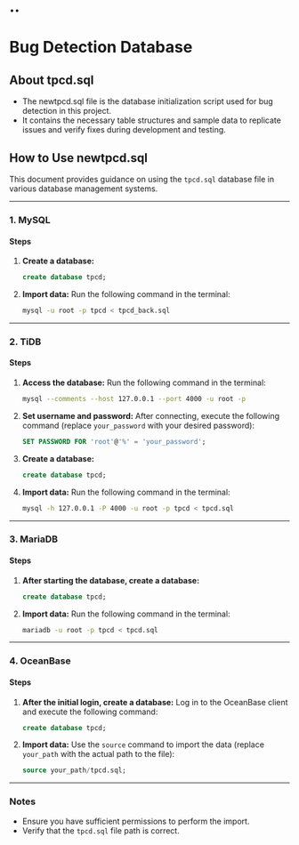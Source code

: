 # ..
# Bug Detection Database
## About tpcd.sql
+ The newtpcd.sql file is the database initialization script used for bug detection in this project.
+ It contains the necessary table structures and sample data to replicate issues and verify fixes during development and testing.
## How to Use newtpcd.sql
This document provides guidance on using the `tpcd.sql` database file in various database management systems.

---

### 1. MySQL

#### Steps

1. **Create a database:**

   ```sql
   create database tpcd;
   ```

2. **Import data:**
   Run the following command in the terminal:

   ```bash
   mysql -u root -p tpcd < tpcd_back.sql
   ```

---

### 2. TiDB

#### Steps

1. **Access the database:**
   Run the following command in the terminal:

   ```bash
   mysql --comments --host 127.0.0.1 --port 4000 -u root -p
   ```

2. **Set username and password:**
   After connecting, execute the following command (replace `your_password` with your desired password):

   ```sql
   SET PASSWORD FOR 'root'@'%' = 'your_password';
   ```

3. **Create a database:**

   ```sql
   create database tpcd;
   ```

4. **Import data:**
   Run the following command in the terminal:

   ```bash
   mysql -h 127.0.0.1 -P 4000 -u root -p tpcd < tpcd.sql
   ```

---

### 3. MariaDB

#### Steps

1. **After starting the database, create a database:**

   ```sql
   create database tpcd;
   ```

2. **Import data:**
   Run the following command in the terminal:

   ```bash
   mariadb -u root -p tpcd < tpcd.sql
   ```

---

### 4. OceanBase

#### Steps

1. **After the initial login, create a database:**
   Log in to the OceanBase client and execute the following command:

   ```sql
   create database tpcd;
   ```

2. **Import data:**
   Use the `source` command to import the data (replace `your_path` with the actual path to the file):

   ```sql
   source your_path/tpcd.sql;
   ```

---

### Notes

- Ensure you have sufficient permissions to perform the import.
- Verify that the `tpcd.sql` file path is correct.


